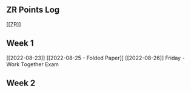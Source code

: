 ## ZR Points Log
[[ZR]]

## Week 1
[[2022-08-23]]
[[2022-08-25 - Folded Paper]]
[[2022-08-26]]
Friday - Work Together Exam

## Week 2